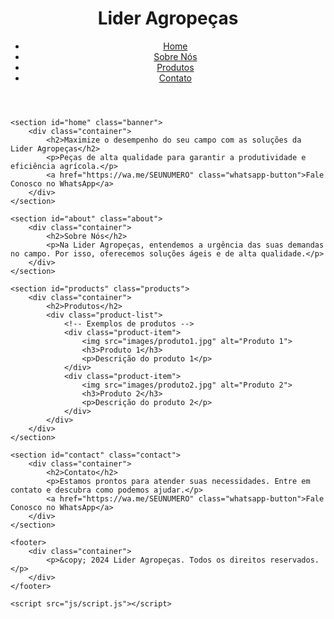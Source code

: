 <!DOCTYPE html>
<html lang="pt-br">
<head>
    <meta charset="UTF-8">
    <meta name="viewport" content="width=device-width, initial-scale=1.0">
    <title>Lider Agropeças</title>
    <link rel="stylesheet" href="css/styles.css">
</head>
<body>
    <header>
        <div class="container">
            <h1>Lider Agropeças</h1>
            <nav>
                <ul>
                    <li><a href="#home">Home</a></li>
                    <li><a href="#about">Sobre Nós</a></li>
                    <li><a href="#products">Produtos</a></li>
                    <li><a href="#contact">Contato</a></li>
                </ul>
            </nav>
        </div>
    </header>

    <section id="home" class="banner">
        <div class="container">
            <h2>Maximize o desempenho do seu campo com as soluções da Lider Agropeças</h2>
            <p>Peças de alta qualidade para garantir a produtividade e eficiência agrícola.</p>
            <a href="https://wa.me/SEUNUMERO" class="whatsapp-button">Fale Conosco no WhatsApp</a>
        </div>
    </section>

    <section id="about" class="about">
        <div class="container">
            <h2>Sobre Nós</h2>
            <p>Na Lider Agropeças, entendemos a urgência das suas demandas no campo. Por isso, oferecemos soluções ágeis e de alta qualidade.</p>
        </div>
    </section>

    <section id="products" class="products">
        <div class="container">
            <h2>Produtos</h2>
            <div class="product-list">
                <!-- Exemplos de produtos -->
                <div class="product-item">
                    <img src="images/produto1.jpg" alt="Produto 1">
                    <h3>Produto 1</h3>
                    <p>Descrição do produto 1</p>
                </div>
                <div class="product-item">
                    <img src="images/produto2.jpg" alt="Produto 2">
                    <h3>Produto 2</h3>
                    <p>Descrição do produto 2</p>
                </div>
            </div>
        </div>
    </section>

    <section id="contact" class="contact">
        <div class="container">
            <h2>Contato</h2>
            <p>Estamos prontos para atender suas necessidades. Entre em contato e descubra como podemos ajudar.</p>
            <a href="https://wa.me/SEUNUMERO" class="whatsapp-button">Fale Conosco no WhatsApp</a>
        </div>
    </section>

    <footer>
        <div class="container">
            <p>&copy; 2024 Lider Agropeças. Todos os direitos reservados.</p>
        </div>
    </footer>

    <script src="js/script.js"></script>
</body>
</html>
